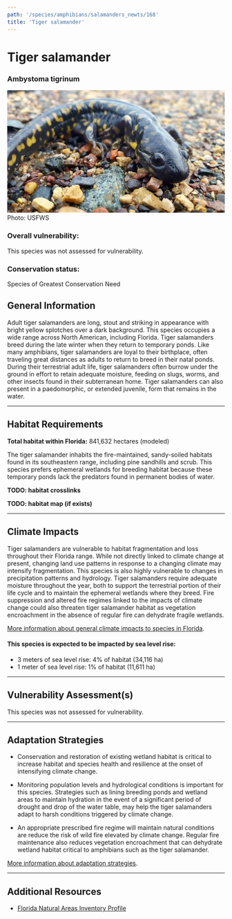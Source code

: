 ```yaml
---
path: '/species/amphibians/salamanders_newts/168'
title: 'Tiger salamander'
---
```


# Tiger salamander

### Ambystoma tigrinum

<div id="TopSection">

<div class="header-photo"><img src="168.jpg" alt="Photo for Tiger salamander"/>
<figcaption>Photo: USFWS</figcaption></div>

<div>

### Overall vulnerability:

This species was not assessed for vulnerability.

### Conservation status:

Species of Greatest Conservation Need

</div>
</div>

## General Information

Adult tiger salamanders are long, stout and striking in appearance with bright yellow splotches over a dark background.  This species occupies a wide range across North American, including Florida.  Tiger salamanders breed during the late winter when they return to temporary ponds.  Like many amphibians, tiger salamanders are loyal to their birthplace, often traveling great distances as adults to return to breed in their natal ponds.  During their terrestrial adult life, tiger salamanders often burrow under the ground in effort to retain adequate moisture, feeding on slugs, worms, and other insects found in their subterranean home.  Tiger salamanders can also present in a paedomorphic, or extended juvenile, form that remains in the water.

<hr />

## Habitat Requirements

**Total habitat within Florida:** 841,632 hectares (modeled)

The tiger salamander inhabits the fire-maintained, sandy-soiled habitats found in its southeastern range, including pine sandhills and scrub.  This species prefers ephemeral wetlands for breeding habitat because these temporary ponds lack the predators found in permanent bodies of water.

**TODO: habitat crosslinks**

**TODO: habitat map (if exists)**

<hr />

## Climate Impacts

Tiger salamanders are vulnerable to habitat fragmentation and loss throughout their Florida range.  While not directly linked to climate change at present, changing land use patterns in response to a changing climate may intensify fragmentation.  This species is also highly vulnerable to changes in precipitation patterns and hydrology.  Tiger salamanders require adequate moisture throughout the year, both to support the terrestrial portion of their life cycle and to maintain the ephemeral wetlands where they breed.  Fire suppression and altered fire regimes linked to the impacts of climate change could also threaten tiger salamander habitat as vegetation encroachment in the absence of regular fire can dehydrate fragile wetlands.

[More information about general climate impacts to species in Florida](/impacts/species).


#### This species is expected to be impacted by sea level rise:

- 3 meters of sea level rise: 4% of habitat (34,116 ha)
- 1 meter of sea level rise: 1% of habitat (11,611 ha)
    

<hr />

## Vulnerability Assessment(s)

This species was not assessed for vulnerability.

<hr />

## Adaptation Strategies

- Conservation and restoration of existing wetland habitat is critical to increase habitat and species health and resilience at the onset of intensifying climate change.

- Monitoring population levels and hydrological conditions is important for this species.  Strategies such as lining breeding ponds and wetland areas to maintain hydration in the event of a significant period of drought and drop of the water table, may help the tiger salamanders adapt to harsh conditions triggered by climate change.

- An appropriate prescribed fire regime will maintain natural conditions are reduce the risk of wild fire elevated by climate change.  Regular fire maintenance also reduces vegetation encroachment that can dehydrate wetland habitat critical to amphibians such as the tiger salamander.

[More information about adaptation strategies](/strategies).

<hr />


## Additional Resources

- [Florida Natural Areas Inventory Profile](http://www.fnai.org/FieldGuide/pdf/Ambystoma_tigrinum.pdf)
